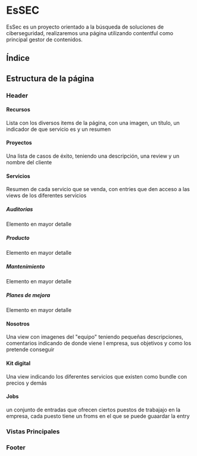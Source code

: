 # EsSEC

EsSec es un proyecto orientado a la búsqueda de soluciones de ciberseguridad, realizaremos una página utilizando contentful como principal gestor de contenidos.

## Índice

## Estructura de la página
### Header

#### Recursos

Lista con los diversos items de la página, con una imagen, un título, un indicador de que servicio es y un resumen

#### Proyectos

Una lista de casos de éxito, teniendo una descripción, una review y un nombre del cliente

#### Servicios

Resumen de cada servicio que se venda, con entries que den acceso a las views de los diferentes servicios

##### Auditorias
Elemento en mayor detalle
##### Producto
Elemento en mayor detalle
##### Mantenimiento
Elemento en mayor detalle

##### Planes de mejora

Elemento en mayor detalle
#### Nosotros

Una view con imagenes del "equipo" teniendo pequeñas descripciones, comentarios indicando de donde viene l empresa, sus objetivos y como los pretende conseguir

#### Kit digital

Una view indicando los diferentes servicios que existen como bundle con precios y demás


#### Jobs

un conjunto de entradas que ofrecen ciertos puestos de trabajajo en la empresa, cada puesto tiene un froms en el que se puede guaardar la entry

### Vistas Principales
### Footer